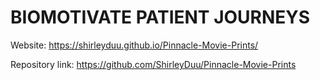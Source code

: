 # BIOMOTIVATE PATIENT JOURNEYS

Website: https://shirleyduu.github.io/Pinnacle-Movie-Prints/

Repository link: https://github.com/ShirleyDuu/Pinnacle-Movie-Prints




